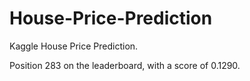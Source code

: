 # House-Price-Prediction

Kaggle House Price Prediction.

Position 283 on the leaderboard, with a score of 0.1290.
